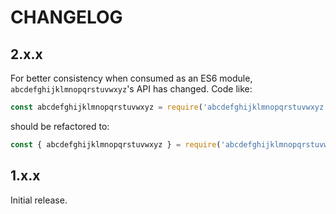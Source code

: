 # CHANGELOG

## 2.x.x

For better consistency when consumed as an ES6 module, `abcdefghijklmnopqrstuvwxyz`'s API has changed. Code like:

```js
const abcdefghijklmnopqrstuvwxyz = require('abcdefghijklmnopqrstuvwxyz')
```

should be refactored to:

```js
const { abcdefghijklmnopqrstuvwxyz } = require('abcdefghijklmnopqrstuvwxyz')
```

## 1.x.x

Initial release.
